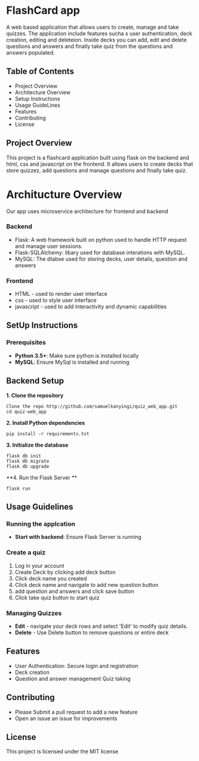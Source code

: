 # FlashCard app

A web based application that allows users to create, manage and take quizzes. The application include features sucha s user authentication, deck creation, editing and deleteion. Inside decks you can add, edit and delete questions and answers and finally take quiz from the questions and answers populated.

## Table of Contents

* Project Overview 
* Architecture Overview
* Setup Instructions
* Usage GuideLines
* Features
* Contributing
* License

## Project Overview 
This project is a flashcard application built using flask on the backend and html, css and javascript on the frontend. It allows users to create decks that store quizzez, add questions and manage questions and finally take quiz.

# Architucture Overview
Our app uses microservice architecture for frontend and backend

### Backend
* Flask: A web framework built on python used to handle HTTP request and manage user sessions.
* Flask-SQLAlchemy: libary used  for database interations with MySQL.
* MySQL: The dtabse used for storing decks, user details, question and answers

### Frontend
* HTML - used to render user interface
* css - used to style user interface
* javascript - used to add interactivity and dynamic capabilities


## SetUp Instructions
### Prerequisites
* **Python 3.5+**: Make sure python is installed locally
* **MySQL**: Ensure MySql is installed and running

## Backend Setup
**1. Clone the repository**
```
Clone the repo http://github.com/samuelkanyingi/quiz_web_app.git
cd quiz-web_app
```

**2. Install Python dependencies**
```
pip install -r requirements.txt
```

**3.  Initialize the database** 
```
flask db init
flask db migrate
flask db upgrade
``` 

**4. Run the Flask Server **
```
flask run
```

## Usage Guidelines
### Running the applcation
* **Start with backend**: Ensure Flask Server is running

### Create a quiz
1. Log in your account
2. Create Deck by clicking add deck button
3. Click deck name you created
4. Click deck name and navigate to add new question button
5.  add question and answers and click save button
6. Click take quiz button to start quiz

### Managing Quizzes
* **Edit** - navigate your deck rows and select 'Edit' to modify quiz details.
* **Delete** - Use Delete button to remove questions or entire deck

## Features
* User Authentication: Secure login and registration
* Deck creation
* Question and answer management
Quiz taking

## Contributing
* Please Submit a pull request to add a new feature
* Open an issue an issue for improvements

## License
This project is licensed under the MIT license



